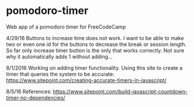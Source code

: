 # pomodoro-timer
Web app of a pomodoro timer for FreeCodeCamp

4/29/16
Buttons to increase time does not work. I want to be able to make two or even one id for the buttons to decrease the break or session
length.
So far only increase timer button is the only that works correctly. Not sure why it automatically adds 1 without adding...

8/1/2016
Working on adding timer functionality. Using this site to create a timer that queries the system to be accurate: https://www.sitepoint.com/creating-accurate-timers-in-javascript/

8/5/16
References:
https://www.sitepoint.com/build-javascript-countdown-timer-no-dependencies/
